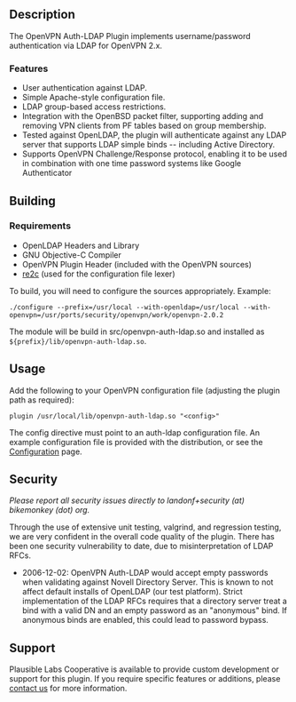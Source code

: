 ## Description

The OpenVPN Auth-LDAP Plugin implements username/password authentication via LDAP for OpenVPN 2.x.

### Features
  * User authentication against LDAP.
  * Simple Apache-style configuration file.
  * LDAP group-based access restrictions.
  * Integration with the OpenBSD packet filter, supporting adding and removing VPN clients from PF tables based on group membership.
  * Tested against OpenLDAP, the plugin will authenticate against any LDAP server that supports LDAP simple binds -- including Active Directory.
  * Supports OpenVPN Challenge/Response protocol, enabling it to be used in combination with one time password systems like Google Authenticator

## Building

### Requirements

  * OpenLDAP Headers and Library
  * GNU Objective-C Compiler
  * OpenVPN Plugin Header (included with the OpenVPN sources)
  * [re2c](http://www.re2c.org/) (used for the configuration file lexer)

To build, you will need to configure the sources appropriately. Example:

```
./configure --prefix=/usr/local --with-openldap=/usr/local --with-openvpn=/usr/ports/security/openvpn/work/openvpn-2.0.2
```

The module will be build in src/openvpn-auth-ldap.so and installed as
`${prefix}/lib/openvpn-auth-ldap.so`.

## Usage

Add the following to your OpenVPN configuration file (adjusting the plugin path as required):

```
plugin /usr/local/lib/openvpn-auth-ldap.so "<config>"
```

The config directive must point to an auth-ldap configuration file. An example configuration file
is provided with the distribution, or see the [Configuration](../../wiki/Configuration) page.


## Security

*Please report all security issues directly to landonf+security (at) bikemonkey (dot) org.*

Through the use of extensive unit testing, valgrind, and regression testing, we are very confident
in the overall code quality of the plugin. There has been one security vulnerability to date, due
to misinterpretation of LDAP RFCs.

  * 2006-12-02: OpenVPN Auth-LDAP would accept empty passwords when validating against Novell Directory Server. This is known to not affect default installs of OpenLDAP (our test platform). Strict implementation of the LDAP RFCs requires that a directory server treat a bind with a valid DN and an empty password as an "anonymous" bind. If anonymous binds are enabled, this could lead to password bypass.

## Support

Plausible Labs Cooperative is available to provide custom development or support for this plugin.
If you require specific features or additions, please [contact
us](http://www.plausible.coop/about/) for more information.
